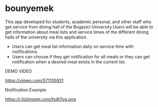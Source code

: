 # bounyemek

This app developed for students, academic personal, and other staff who get service from dining hall of the Bogazici University.Users will be able to get information about meal lists and service times of the different dining halls of the university via this application.

- Users can get meal list information daily on service time with notifications.
- Users can choose if they get notification for all meals or they can get notification when a desired meal exists in the current list.

DEMO VIDEO

https://vimeo.com/571135931

Notification Example

https://i.hizliresim.com/fs4t7og.png



